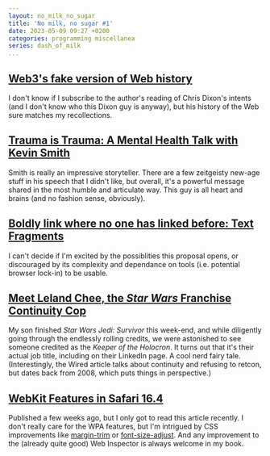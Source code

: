 ```yaml
---
layout: no_milk_no_sugar
title: 'No milk, no sugar #1'
date: 2023-05-09 09:27 +0200
categories: programming miscellanea
series: dash_of_milk
...
```


## [Web3's fake version of Web history](https://davekarpf.substack.com/p/web3s-fake-version-of-the-history)

I don't know if I subscribe to the author's reading of Chris Dixon's intents (and I don't know who this Dixon guy is anyway), 
but his history of the Web sure matches my recollections.

## [Trauma is Trauma: A Mental Health Talk with Kevin Smith](https://youtu.be/JBvc7Ny4iUk)

Smith is really an impressive storyteller. There are a few zeitgeisty new-age stuff in his speech that I didn't like, 
but overall, it's a powerful message shared in the most humble and articulate way. This guy is all heart and brains 
(and no fashion sense, obviously).

## [Boldly link where no one has linked before: Text Fragments](https://web.dev/text-fragments/)

I can't decide if I'm excited by the possiblities this proposal opens, or discouraged by its complexity and dependance 
on tools (i.e. potential browser lock-in) to be usable.

## [Meet Leland Chee, the _Star Wars_ Franchise Continuity Cop](https://www.wired.com/2008/08/ff-starwarscanon/)

My son finished _Star Wars Jedi: Survivor_ this week-end, and while diligently going through the endlessly rolling credits, 
we were astonished to see someone credited as the _Keeper of the Holocron_. It turns out that it's their actual job title,
including on their LinkedIn page. A cool nerd fairy tale. (Interestingly, the Wired article talks about continuity and 
refusing to retcon, but dates back from 2008, which puts things in perspective.)

## [WebKit Features in Safari 16.4](https://webkit.org/blog/13966/webkit-features-in-safari-16-4/)

Published a few weeks ago, but I only got to read this article recently. I don't really care for the WPA features, but I'm 
intrigued by CSS improvements like [margin-trim](https://developer.mozilla.org/docs/Web/CSS/margin-trim) or 
[font-size-adjust](https://developer.mozilla.org/docs/Web/CSS/font-size-adjust). And any improvement to the (already 
quite good) Web Inspector is always welcome in my book.

